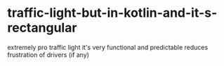 # traffic-light-but-in-kotlin-and-it-s-rectangular
extremely pro traffic light
it's very functional
and predictable
reduces frustration of drivers (if any)

